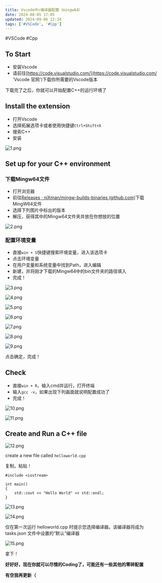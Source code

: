 ```yaml
---
title: Vscode中c编译器配置（mingw64）
date: 2024-08-05 17:05
updated: 2024-09-06 22:34
tags: ['#VSCode', '#Cpp']
---
```


#VSCode #Cpp

## To Start

-   安装Vscode
-   请前往[https://code.visualstudio.com/](https://code.visualstudio.com/ 'Vscode 官网')下载你所需要的Vscode版本

下载完了之后，你就可以开始配置C++的运行环境了

## Install the extension

-   打开Vscode
-   选择拓展选项卡或者使用快捷键`Ctrl+Shift+X`
-   搜索C++
-   安装

![1.png](https://cloud.intro-iu.top:738/d/ThreeBody/ZeroHzzzzPic/202408281840906.png)

## Set up for your C++ environment

### 下载Mingw64文件

-   打开浏览器
-   前往[Releases · niXman/mingw-builds-binaries (github.com)](https://github.com/niXman/mingw-builds-binaries/releases)下载MingW64文件
-   选择下列图片中标出的版本
-   解压，获得其中的Mingw64文件夹并放在你想放的位置

![2.png](https://cloud.intro-iu.top:738/d/ThreeBody/ZeroHzzzzPic/202408281840477.png)

### 配置环境变量

-   直接`win + S`快捷键搜索环境变量，进入该选项卡
-   点击环境变量
-   在用户变量和系统变量中找到Path，进入编辑
-   新建，并将刚才下载的Mingw64中的bin文件夹的路径填入
-   完成！

![3.png](https://cloud.intro-iu.top:738/d/ThreeBody/ZeroHzzzzPic/202408281840746.png)

![4.png](https://cloud.intro-iu.top:738/d/ThreeBody/ZeroHzzzzPic/202408281840815.png)

![5.png](https://cloud.intro-iu.top:738/d/ThreeBody/ZeroHzzzzPic/202408281841431.png)

![6.png](https://cloud.intro-iu.top:738/d/ThreeBody/ZeroHzzzzPic/202408281841073.png)

![7.png](https://cloud.intro-iu.top:738/d/ThreeBody/ZeroHzzzzPic/202408281841329.png)

![8.png](https://cloud.intro-iu.top:738/d/ThreeBody/ZeroHzzzzPic/202408281841588.png)

![9.png](https://cloud.intro-iu.top:738/d/ThreeBody/ZeroHzzzzPic/202408281841694.png)

点击确定，完成！

## Check

-   直接`win + R`，输入cmd并运行，打开终端
-   输入`gcc -v`，如果出现下列画面就说明配置成功了
-   完成！

![10.png](https://cloud.intro-iu.top:738/d/ThreeBody/ZeroHzzzzPic/202408281842231.png)

![11.png](https://cloud.intro-iu.top:738/d/ThreeBody/ZeroHzzzzPic/202408281842027.png)

## Create and Run a C++ file

![12.png](https://cloud.intro-iu.top:738/d/ThreeBody/ZeroHzzzzPic/202408281842342.png)

create a new file called `helloworld.cpp`

复制，粘贴！

```
#include <iostream>

int main()
{
    std::cout << "Hello World" << std::endl;
}
```

![13.png](https://cloud.intro-iu.top:738/d/ThreeBody/ZeroHzzzzPic/202408281843039.png)

![14.png](https://cloud.intro-iu.top:738/d/ThreeBody/ZeroHzzzzPic/202408281843501.png)

仅在第一次运行 helloworld.cpp 时提示您选择编译器。该编译器将成为tasks.json 文件中设置的“默认”编译器

![15.png](https://cloud.intro-iu.top:738/d/ThreeBody/ZeroHzzzzPic/202408281843703.png)

拿下！

**好好好，现在你就可以尽情的Coding了，可能还有一些其他的零碎配置**

**有空我再更新（**
